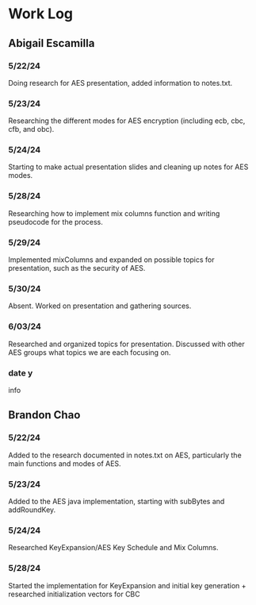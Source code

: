 # Work Log

## Abigail Escamilla

### 5/22/24
  Doing research for AES presentation, added information to notes.txt.

### 5/23/24
  Researching the different modes for AES encryption (including ecb, cbc, cfb, and obc). 

### 5/24/24
  Starting to make actual presentation slides and cleaning up notes for AES modes. 
  
### 5/28/24
  Researching how to implement mix columns function and writing pseudocode for the process. 
  
### 5/29/24
  Implemented mixColumns and expanded on possible topics for presentation, such as the security of AES.

### 5/30/24
  Absent. Worked on presentation and gathering sources.

### 6/03/24
  Researched and organized topics for presentation. Discussed with other AES groups what topics we are each focusing on. 

### date y
  info


## Brandon Chao

### 5/22/24
  Added to the research documented in notes.txt on AES, particularly the main functions and modes of AES.

### 5/23/24
  Added to the AES java implementation, starting with subBytes and addRoundKey.

### 5/24/24
  Researched KeyExpansion/AES Key Schedule and Mix Columns.

### 5/28/24
  Started the implementation for KeyExpansion and initial key generation + researched initialization vectors for CBC
